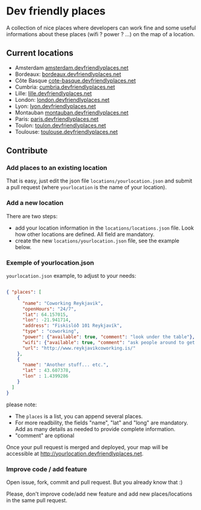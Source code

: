 Dev friendly places
===================
A collection of nice places where developers can work fine and some useful informations about these places (wifi ? power ? ...) on the map of a location.

Current locations
-----------------
 - Amsterdam [amsterdam.devfriendlyplaces.net][amsterdam]
 - Bordeaux: [bordeaux.devfriendlyplaces.net][bordeaux]
 - Côte Basque [cote-basque.devfriendlyplaces.net][cote-basque]
 - Cumbria: [cumbria.devfriendlyplaces.net][cumbria]
 - Lille: [lille.devfriendlyplaces.net][lille]
 - London: [london.devfriendlyplaces.net][london]
 - Lyon: [lyon.devfriendlyplaces.net][lyon]
 - Montauban [montauban.devfriendlyplaces.net][montauban]
 - Paris: [paris.devfriendlyplaces.net][paris]
 - Toulon: [toulon.devfriendlyplaces.net][toulon]
 - Toulouse: [toulouse.devfriendlyplaces.net][toulouse]

Contribute
----------
### Add places to an existing location
That is easy, just edit the json file `locations/yourlocation.json` and submit a pull request (where `yourlocation` is the name of your location).

### Add a new location
There are two steps:

* add your location information in the `locations/locations.json` file. Look how other locations are defined. All field are mandatory.
* create the new `locations/yourlocation.json` file, see the example below.

### Exemple of yourlocation.json
``yourlocation.json`` example, to adjust to your needs:

```json

{ "places": [
    {
      "name": "Coworking Reykjavik",
      "openHours": "24/7",
      "lat": 64.157015,
      "lon": -21.941714,
      "address": "Fiskislóð 101 Reykjavík",
      "type" : "coworking",
      "power": {"available": true, "comment": "look under the table"},
      "wifi": {"available": true, "comment": "ask people around to get the code"},
      "url": "http://www.reykjavikcoworking.is/"
    },
    {
      "name": "Another stuff... etc.",
      "lat" : 43.607378,
      "lon" : 1.4399286 
    }
  ]
}

```

please note:

* The ``places`` is a list, you can append several places.
* For more readbility, the fields "name", "lat" and "long" are mandatory. Add as many details as needed to provide complete information.
* "comment" are optional

Once your pull request is merged and deployed, your map will be accessible at http://yourlocation.devfriendlyplaces.net.


### Improve code / add feature
Open issue, fork, commit and pull request. But you already know that :) 

Please, don't improve code/add new feature and add new places/locations in the same pull request.

[toulouse]: http://toulouse.devfriendlyplaces.net
[toulon]: http://toulon.devfriendlyplaces.net
[bordeaux]: http://bordeaux.devfriendlyplaces.net
[lille]: http://lille.devfriendlyplaces.net
[lyon]: http://lyon.devfriendlyplaces.net
[cumbria]: http://cumbria.devfriendlyplaces.net
[paris]: http://paris.devfriendlyplaces.net
[london]: http://london.devfriendlyplaces.net
[cote-basque]: http://cote-basque.devfriendlyplaces.net
[amsterdam]: http://amsterdam.devfriendlyplaces.net
[montauban]: http://montauban.devfriendlyplaces.net

